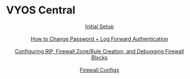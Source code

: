 # VYOS Central

<html>
  <header>
    <a href = "https://github.com/seabar24/Tech-Journal/wiki/VYOS-Tech-Journal-Entry"> Initial Setup</a>
    </br></br>
    <a href = "https://github.com/seabar24/Tech-Journal/wiki/VYOS-Tech-Journal-Entry-%232"> How to Change Password + Log Forward Authentication</a>
    </br></br>
    <a href = "https://github.com/seabar24/Tech-Journal/wiki/VYOS-Tech-Journal-%233"> Configuring RIP, Firewall Zone/Rule Creation, and Debugging Firewall Blocks</a>
    </br></br>
    <a href = "https://github.com/seabar24/Tech-Journal/blob/main/Firewall%20Configs.md"> Firewall Configs</a>
  </header>
 </html>
   
